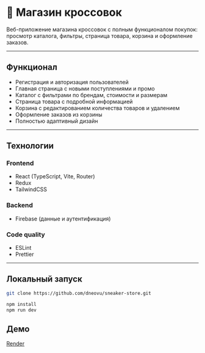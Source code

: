 # 👟 Магазин кроссовок

Веб-приложение магазина кроссовок с полным функционалом покупок: просмотр каталога, фильтры, страница товара, корзина и оформление заказов.

---

## Функционал
- Регистрация и авторизация пользователей
- Главная страница с новыми поступлениями и промо
- Каталог с фильтрами по брендам, стоимости и размерам
- Страница товара с подробной информацией
- Корзина с редактированием количества товаров и удалением
- Оформление заказов из корзины
- Полностью адаптивный дизайн

---

## Технологии
### Frontend
- React (TypeScript, Vite, Router)
- Redux
- TailwindCSS

### Backend
- Firebase (данные и аутентификация)

### Code quality
- ESLint
- Prettier

---

## Локальный запуск
```bash
git clone https://github.com/dneovu/sneaker-store.git

npm install
npm run dev
```

## Демо
[Render](https://sneaker-store-v1o8.onrender.com/)
